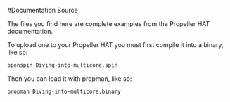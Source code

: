 #Documentation Source

The files you find here are complete examples from the Propeller HAT documentation.

To upload one to your Propeller HAT you must first compile it into a binary, like so:

```bash
openspin Diving-into-multicore.spin
```

Then you can load it with propman, like so:

```bash
propman Diving-into-multicore.binary
```
